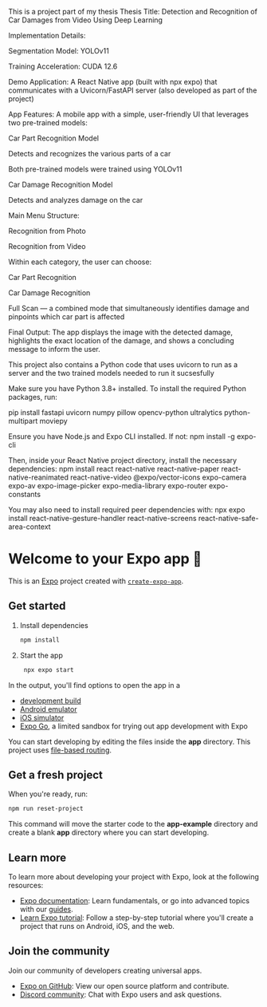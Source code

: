 This is a project part of my thesis 
Thesis Title:
Detection and Recognition of Car Damages from Video Using Deep Learning

Implementation Details:

Segmentation Model: YOLOv11

Training Acceleration: CUDA 12.6

Demo Application: A React Native app (built with npx expo) that communicates with a Uvicorn/FastAPI server (also developed as part of the project)

App Features:
A mobile app with a simple, user-friendly UI that leverages two pre-trained models:

Car Part Recognition Model

Detects and recognizes the various parts of a car

Both pre-trained models were trained using YOLOv11

Car Damage Recognition Model

Detects and analyzes damage on the car

Main Menu Structure:

Recognition from Photo

Recognition from Video

Within each category, the user can choose:

Car Part Recognition

Car Damage Recognition

Full Scan — a combined mode that simultaneously identifies damage and pinpoints which car part is affected

Final Output:
The app displays the image with the detected damage, highlights the exact location of the damage, and shows a concluding message to inform the user.

This project also contains a Python code that uses uvicorn to run as a server and the two trained models needed to run it sucsesfully 

Make sure you have Python 3.8+ installed. To install the required Python packages, run:

pip install fastapi uvicorn numpy pillow opencv-python ultralytics python-multipart moviepy

Ensure you have Node.js and Expo CLI installed. If not:
npm install -g expo-cli

Then, inside your React Native project directory, install the necessary dependencies:
npm install react react-native react-native-paper react-native-reanimated react-native-video @expo/vector-icons expo-camera expo-av expo-image-picker expo-media-library expo-router expo-constants

You may also need to install required peer dependencies with:
npx expo install react-native-gesture-handler react-native-screens react-native-safe-area-context


# Welcome to your Expo app 👋

This is an [Expo](https://expo.dev) project created with [`create-expo-app`](https://www.npmjs.com/package/create-expo-app).

## Get started

1. Install dependencies

   ```bash
   npm install
   ```

2. Start the app

   ```bash
    npx expo start
   ```

In the output, you'll find options to open the app in a

- [development build](https://docs.expo.dev/develop/development-builds/introduction/)
- [Android emulator](https://docs.expo.dev/workflow/android-studio-emulator/)
- [iOS simulator](https://docs.expo.dev/workflow/ios-simulator/)
- [Expo Go](https://expo.dev/go), a limited sandbox for trying out app development with Expo

You can start developing by editing the files inside the **app** directory. This project uses [file-based routing](https://docs.expo.dev/router/introduction).

## Get a fresh project

When you're ready, run:

```bash
npm run reset-project
```

This command will move the starter code to the **app-example** directory and create a blank **app** directory where you can start developing.

## Learn more

To learn more about developing your project with Expo, look at the following resources:

- [Expo documentation](https://docs.expo.dev/): Learn fundamentals, or go into advanced topics with our [guides](https://docs.expo.dev/guides).
- [Learn Expo tutorial](https://docs.expo.dev/tutorial/introduction/): Follow a step-by-step tutorial where you'll create a project that runs on Android, iOS, and the web.

## Join the community

Join our community of developers creating universal apps.

- [Expo on GitHub](https://github.com/expo/expo): View our open source platform and contribute.
- [Discord community](https://chat.expo.dev): Chat with Expo users and ask questions.
